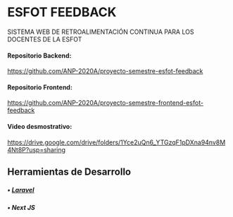 # ESFOT FEEDBACK

SISTEMA WEB DE RETROALIMENTACIÓN CONTINUA PARA LOS DOCENTES DE LA ESFOT

#### Repositorio Backend:
https://github.com/ANP-2020A/proyecto-semestre-esfot-feedback

#### Repositorio Frontend:
https://github.com/ANP-2020A/proyecto-semestre-frontend-esfot-feedback

#### Video desmostrativo:
https://drive.google.com/drive/folders/1Yce2uQn6_YTGzqF1pDXna94nv8M4Nt8P?usp=sharing 

## Herramientas de Desarrollo
##### • [Laravel](https://github.com/ANP-2020A/proyecto-semestre-frontend-esfot-feedback)
##### • Next JS

